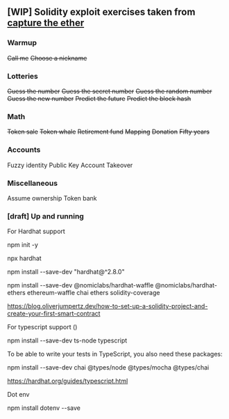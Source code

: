 ## [WIP] Solidity exploit exercises taken from [capture the ether](https://capturetheether.com/)

### Warmup

~~Call me~~
~~Choose a nickname~~

### Lotteries

~~Guess the number~~
~~Guess the secret number~~
~~Guess the random number~~
~~Guess the new number~~
~~Predict the future~~
~~Predict the block hash~~

### Math

~~Token sale~~
~~Token whale~~
~~Retirement fund~~
~~Mapping~~
~~Donation~~
~~Fifty years~~

### Accounts

Fuzzy identity
Public Key
Account Takeover

### Miscellaneous

Assume ownership
Token bank


### [draft] Up and running

For Hardhat support

npm init -y

npx hardhat

npm install --save-dev "hardhat@^2.8.0"

npm install --save-dev @nomiclabs/hardhat-waffle @nomiclabs/hardhat-ethers ethereum-waffle chai  ethers solidity-coverage

https://blog.oliverjumpertz.dev/how-to-set-up-a-solidity-project-and-create-your-first-smart-contract


For typescript support ()

npm install --save-dev ts-node typescript

To be able to write your tests in TypeScript, you also need these packages:

npm install --save-dev chai @types/node @types/mocha @types/chai

https://hardhat.org/guides/typescript.html



Dot env 

npm install dotenv --save